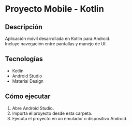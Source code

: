 # Proyecto Mobile - Kotlin

## Descripción
Aplicación móvil desarrollada en Kotlin para Android.  
Incluye navegación entre pantallas y manejo de UI.

## Tecnologías
- Kotlin
- Android Studio
- Material Design

## Cómo ejecutar
1. Abre Android Studio.
2. Importa el proyecto desde esta carpeta.
3. Ejecuta el proyecto en un emulador o dispositivo Android.
